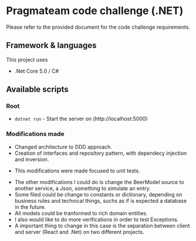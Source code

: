 # Pragmateam code challenge (.NET)

Please refer to the provided document for the code challenge requirements.

## Framework & languages
This project uses
* .Net Core 5.0 / C#
## Available scripts

### Root
- `dotnet run` - Start the server on (http://localhost:5000)

### Modifications made

- Changed architecture to DDD approach.
- Creation of interfaces and repository pattern, with dependecy injection and inversion.

* This modifications were made focused to unit tests.

- The other modifications I could do is change the BeerModel source to another service, a Json, something to simulate an entry.
- Some filed could be change to constants or dictionary, depending on business rules and technical things, suchs as if is expected a database in the future.
- All models could be tranformed to rich domain entities.
- I also would like to do more verifications in order to test Exceptions.
- A important thing to change in this case is the separation between client and server (React and .Net) on two different projects.